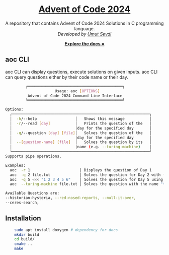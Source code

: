 <p align="center">
  <a href="https://github.com/umutsevdi/aoc-2024">
  <h1 align="center">Advent of Code 2024</h1>
  </a>
<p align="center"> 
A repository that contains Advent of Code 2024 Solutions in C programming
language. 
  <br/>
    <i>Developed by <a href="https://github.com/umutsevdi">Umut Sevdi</a></i>
<p align="center"><a href="https://umutsevdi.github.io/aoc-2024/md_README.html">
<strong> Explore the docs » </strong></a></p>
</strong></a></p>


## aoc CLI
aoc CLI can display questions, execute solutions on given inputs. aoc CLI can
query questions either by their code name or their day.
```sh
         ╒══════════════════════════════════════════╕
                      Usage: aoc [OPTIONS]
          Advent of Code 2024 Command Line Interface
         ╘══════════════════════════════════════════╛

Options:
  ┌─────────────────────────────────────────────────────────────┐
  │  -h/--help                 │   Shows this message           │
  │  -r/--read [day]           │   Prints the question of the   │
  │                            │day for the specified day       │
  │  -q/--question [day] [file]│   Solves the question of the   │
  │                            │day for the specified day       │
  │  --[question-name] [file]  │   Solves the question by its   │
  │                            │name (e.g. --turing-machine)    │
  └─────────────────────────────────────────────────────────────┘
Supports pipe operations.

Examples:
  aoc  -r 1                      │ Displays the question of Day 1
  aoc  -q 2 file.txt             │ Solves the question for Day 2 with file.txt as input
  aoc  -q 5 <<< "1 2 3 4 5 6"    │ Solves the question for Day 5 using given input
  aoc  --turing-machine file.txt │ Solves the question with the name "turing-machine"

Available Questions are:
--historian-hysteria, --red-nosed-reports, --mull-it-over,
--ceres-search,
```
## Installation
```sh
    sudo apt install doxygen # dependency for docs
    mkdir build
    cd build/
    cmake ..
    make
```
